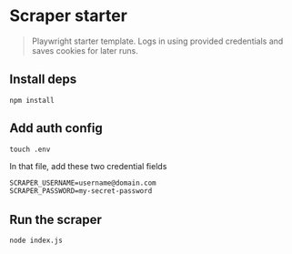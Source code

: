 Scraper starter
===

> Playwright starter template. Logs in using provided credentials and saves cookies for later runs.

## Install deps

```
npm install
```

## Add auth config

```
touch .env
```

In that file, add these two credential fields

```txt
SCRAPER_USERNAME=username@domain.com
SCRAPER_PASSWORD=my-secret-password
```

## Run the scraper

```
node index.js
```
